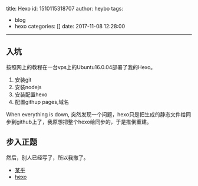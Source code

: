 title: Hexo
id: 1510115318707
author: heybo
tags:
  - blog
  - hexo
categories: []
date: 2017-11-08 12:28:00
---
## 入坑
按照网上的教程在一台vps上的Ubuntu16.0.04部署了我的Hexo。
1. 安装git
2. 安装nodejs
3. 安装配置hexo
4. 配置githup pages,域名

When everything is down, 突然发现一个问题，hexo只是把生成的静态文件给同步到github上了，我原想把整个hexo给同步的，于是推倒重建。
## 步入正题
然后，别人已经写了，所以我撤了。
* [某乎](https://www.zhihu.com/question/21193762/answer/79109280)
* [hexo](http://crazymilk.github.io/2015/12/28/GitHub-Pages-Hexo%E6%90%AD%E5%BB%BA%E5%8D%9A%E5%AE%A2/#more)
